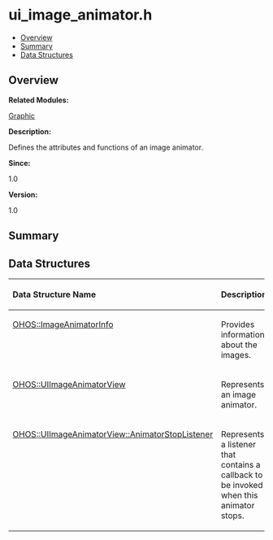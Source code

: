# ui\_image\_animator.h<a name="ZH-CN_TOPIC_0000001055358092"></a>

-   [Overview](#section724824660165629)
-   [Summary](#section2093708041165629)
-   [Data Structures](#nested-classes)

## **Overview**<a name="section724824660165629"></a>

**Related Modules:**

[Graphic](Graphic.md)

**Description:**

Defines the attributes and functions of an image animator. 

**Since:**

1.0

**Version:**

1.0

## **Summary**<a name="section2093708041165629"></a>

## Data Structures<a name="nested-classes"></a>

<a name="table1931580278165629"></a>
<table><thead align="left"><tr id="row2093653513165629"><th class="cellrowborder" valign="top" width="50%" id="mcps1.1.3.1.1"><p id="p1922126832165629"><a name="p1922126832165629"></a><a name="p1922126832165629"></a>Data Structure Name</p>
</th>
<th class="cellrowborder" valign="top" width="50%" id="mcps1.1.3.1.2"><p id="p549980079165629"><a name="p549980079165629"></a><a name="p549980079165629"></a>Description</p>
</th>
</tr>
</thead>
<tbody><tr id="row1732097962165629"><td class="cellrowborder" valign="top" width="50%" headers="mcps1.1.3.1.1 "><p id="p692882827165629"><a name="p692882827165629"></a><a name="p692882827165629"></a><a href="OHOS-ImageAnimatorInfo.md">OHOS::ImageAnimatorInfo</a></p>
</td>
<td class="cellrowborder" valign="top" width="50%" headers="mcps1.1.3.1.2 "><p id="p1046158994165629"><a name="p1046158994165629"></a><a name="p1046158994165629"></a>Provides information about the images. </p>
</td>
</tr>
<tr id="row1737349224165629"><td class="cellrowborder" valign="top" width="50%" headers="mcps1.1.3.1.1 "><p id="p1167839072165629"><a name="p1167839072165629"></a><a name="p1167839072165629"></a><a href="OHOS-UIImageAnimatorView.md">OHOS::UIImageAnimatorView</a></p>
</td>
<td class="cellrowborder" valign="top" width="50%" headers="mcps1.1.3.1.2 "><p id="p1140672075165629"><a name="p1140672075165629"></a><a name="p1140672075165629"></a>Represents an image animator. </p>
</td>
</tr>
<tr id="row1960796775165629"><td class="cellrowborder" valign="top" width="50%" headers="mcps1.1.3.1.1 "><p id="p918810107165629"><a name="p918810107165629"></a><a name="p918810107165629"></a><a href="OHOS-UIImageAnimatorView-AnimatorStopListener.md">OHOS::UIImageAnimatorView::AnimatorStopListener</a></p>
</td>
<td class="cellrowborder" valign="top" width="50%" headers="mcps1.1.3.1.2 "><p id="p1114529194165629"><a name="p1114529194165629"></a><a name="p1114529194165629"></a>Represents a listener that contains a callback to be invoked when this animator stops. </p>
</td>
</tr>
</tbody>
</table>

